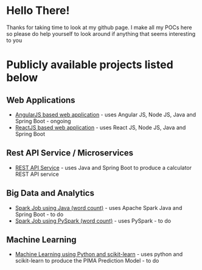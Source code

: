 # Hello There!

Thanks for taking time to look at my github page. I make all my POCs here so please do help yourself to look around if anything that seems interesting to you

# Publicly available projects listed below

## Web Applications

- [AngularJS based web application](https://github.com/ngjosesi/angularjs-web-application) - uses Angular JS, Node JS, Java and Spring Boot - ongoing
- [ReactJS based web application](https://github.com/ngjosesi/reactjs-web-application) - uses React JS, Node JS, Java and Spring Boot

## Rest API Service / Microservices

- [REST API Service](https://github.com/ngjosesi/rest-api-calculator) - uses Java and Spring Boot to produce a calculator REST API service

## Big Data and Analytics

- [Spark Job using Java (word count)](https://github.com/ngjosesi/) - uses Apache Spark Java and Spring Boot - to do
- [Spark Job using PySpark (word count)](https://github.com/ngjosesi/) - uses PySpark - to do

## Machine Learning

- [Machine Learning using Python and scikit-learn](https://github.com/ngjosesi/) - uses python and scikit-learn to produce the PIMA Prediction Model - to do

